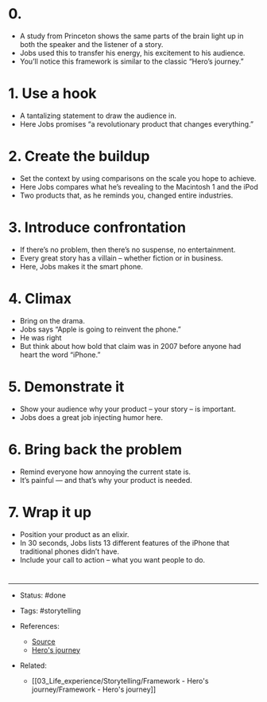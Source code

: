 # 0.
- A study from Princeton shows the same parts of the brain light up in both the speaker and the listener of a story.
- Jobs used this to transfer his energy, his excitement to his audience.
- You’ll notice this framework is similar to the classic “Hero’s journey.”

# 1. Use a hook
- A tantalizing statement to draw the audience in.
- Here Jobs promises “a revolutionary product that changes everything.”


# 2. Create the buildup
- Set the context by using comparisons on the scale you hope to achieve.
- Here Jobs compares what he’s revealing to the Macintosh 1 and the iPod
- Two products that, as he reminds you, changed entire industries.

# 3. Introduce confrontation
- If there’s no problem, then there’s no suspense, no entertainment.
- Every great story has a villain – whether fiction or in business.
- Here, Jobs makes it the smart phone.

# 4. Climax
- Bring on the drama.
- Jobs says “Apple is going to reinvent the phone.”
- He was right 
- But think about how bold that claim was in 2007 before anyone had heart the word “iPhone.”

# 5. Demonstrate it
- Show your audience why your product – your story – is important.
- Jobs does a great job injecting humor here.


# 6. Bring back the problem
- Remind everyone how annoying the current state is.
- It’s painful — and that’s why your product is needed.

# 7. Wrap it up
- Position your product as an elixir.
- In 30 seconds, Jobs lists 13 different features of the iPhone that traditional phones didn’t have.
- Include your call to action – what you want people to do.



# 

---
- Status: #done

- Tags: #storytelling

- References:
	- [Source](https://twitter.com/nathanbaugh27/status/1522911673098682368)
	- [Hero's journey](https://en.wikipedia.org/wiki/Hero%27s_journey)

- Related:
	- [[03_Life_experience/Storytelling/Framework - Hero's journey/Framework - Hero's journey]]
